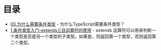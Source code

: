 # 目录

- [00.为什么需要条件类型](00.why-need-ConditionType.ts) - 为什么TypeScript需要条件类型？
- [1.条件类型入门-extends三目运算符的使用](01.ConditionType-abc.ts) - extends 运算符可以用来判断一个类型是否是另一个类型的子类型。如果是，则返回第一个类型，否则返回第二个类型。